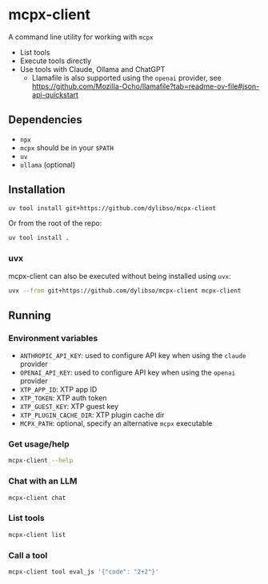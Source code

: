 # mcpx-client

A command line utility for working with `mcpx`

- List tools
- Execute tools directly
- Use tools with Claude, Ollama and ChatGPT
  - Llamafile is also supported using the `openai` provider, see https://github.com/Mozilla-Ocho/llamafile?tab=readme-ov-file#json-api-quickstart

## Dependencies

- `npx`
- `mcpx` should be in your `$PATH`
- `uv`
- `ollama` (optional)

## Installation

```sh
uv tool install git+https://github.com/dylibso/mcpx-client
```

Or from the root of the repo:

```sh
uv tool install .
```

### uvx

mcpx-client can also be executed without being installed using `uvx`:

```sh
uvx --from git+https://github.com/dylibso/mcpx-client mcpx-client
```

## Running

### Environment variables

- `ANTHROPIC_API_KEY`: used to configure API key when using the `claude` provider
- `OPENAI_API_KEY`: used to configure API key when using the `openai` provider
- `XTP_APP_ID`: XTP app ID
- `XTP_TOKEN`: XTP auth token
- `XTP_GUEST_KEY`: XTP guest key
- `XTP_PLUGIN_CACHE_DIR`: XTP plugin cache dir
- `MCPX_PATH`: optional, specify an alternative `mcpx` executable

### Get usage/help 

```sh
mcpx-client --help
```

### Chat with an LLM

```sh
mcpx-client chat
```

### List tools

```sh
mcpx-client list
```

### Call a tool

```sh
mcpx-client tool eval_js '{"code": "2+2"}'
```
